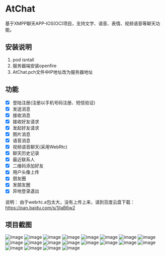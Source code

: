 # AtChat
基于XMPP聊天APP-IOS(OC)项目，支持文字、语音、表情、视频语音等聊天功能。

## 安装说明
1. pod isntall
2. 服务器端安装openfire
3. AtChat.pch文件中IP地址改为服务器地址

## 功能
* [x] 登陆注册(注册以手机号码注册、短信验证)
* [x] 发送消息
* [x] 接收消息
* [x] 接收好友请求
* [x] 发起好友请求
* [x] 图片消息
* [x] 语音消息
* [x] 视频语音聊天(采用WebRtc)
* [x] 聊天历史记录
* [x] 最近联系人
* [x] 二维码添加好友
* [x] 用户头像上传
* [x] 朋友圈
* [x] 发朋友圈
* [x] 异地登录退出

说明：
由于webrtc.a包太大，没有上传上来，请到百度云盘下载：https://pan.baidu.com/s/1jIaB6w2

## 项目截图

![image](https://github.com/boyssimple/AtChat/blob/master/images/001.png)
![image](https://github.com/boyssimple/AtChat/blob/master/images/002.png)
![image](https://github.com/boyssimple/AtChat/blob/master/images/003.png)
![image](https://github.com/boyssimple/AtChat/blob/master/images/004.png)
![image](https://github.com/boyssimple/AtChat/blob/master/images/005.png)
![image](https://github.com/boyssimple/AtChat/blob/master/images/006.png)
![image](https://github.com/boyssimple/AtChat/blob/master/images/007.png)
![image](https://github.com/boyssimple/AtChat/blob/master/images/008.png)
![image](https://github.com/boyssimple/AtChat/blob/master/images/009.png)
![image](https://github.com/boyssimple/AtChat/blob/master/images/020.png)
![image](https://github.com/boyssimple/AtChat/blob/master/images/010.png)
![image](https://github.com/boyssimple/AtChat/blob/master/images/011.png)
![image](https://github.com/boyssimple/AtChat/blob/master/images/012.png)
![image](https://github.com/boyssimple/AtChat/blob/master/images/013.png)
![image](https://github.com/boyssimple/AtChat/blob/master/images/014.png)
![image](https://github.com/boyssimple/AtChat/blob/master/images/015.png)
![image](https://github.com/boyssimple/AtChat/blob/master/images/016.png)
![image](https://github.com/boyssimple/AtChat/blob/master/images/017.png)
![image](https://github.com/boyssimple/AtChat/blob/master/images/018.png)
![image](https://github.com/boyssimple/AtChat/blob/master/images/019.png)
